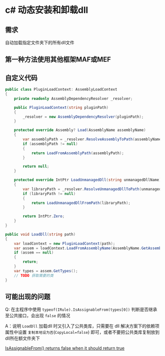 # c# 动态安装和卸载dll

## 需求

自动加载指定文件夹下的所有dll文件

## 第一种方法使用其他框架MAF或MEF

## 自定义代码

```c# 
public class PluginLoadContext: AssemblyLoadContext
{
    private readonly AssemblyDependencyResolver _resolver;

    public PluginLoadContext(string pluginPath)
    {
        _resolver = new AssemblyDependencyResolver(pluginPath);
    }

    protected override Assembly? Load(AssemblyName assemblyName)
    {
        var assemblyPath = _resolver.ResolveAssemblyToPath(assemblyName);
        if (assemblyPath != null)
        {
            return LoadFromAssemblyPath(assemblyPath);
        }

        return null;
    }

    protected override IntPtr LoadUnmanagedDll(string unmanagedDllName)
    {
        var libraryPath = _resolver.ResolveUnmanagedDllToPath(unmanagedDllName);
        if (libraryPath != null)
        {
            return LoadUnmanagedDllFromPath(libraryPath);
        }

        return IntPtr.Zero;
    }
}

public void LoadDll(string path)
{
    var loadContext = new PluginLoadContext(path);
    var assem = loadContext.LoadFromAssemblyName(AssemblyName.GetAssemblyName(path));
    if (assem == null)
    {
        return;
    }
    var types = assem.GetTypes();
    // TODO 获取需要的类
}
```

## 可能出现的问题

Q: 在主程序中使用 `typeof(IRule).IsAssignableFrom(types[0])` 判断是否继承至公共接口，会出现 `false` 的情况

A：说明 `LoadDll` 加载dll 时又引入了公共类库，只需要在 dll 解决方案下的依赖项属性中设置 `复制本地设为否`(`CopyLocal=false`) 即可，或者不要把公共类库复制放到dll所在额文件夹下

[IsAssignableFrom() returns false when it should return true](https://stackoverflow.com/questions/345413/isassignablefrom-returns-false-when-it-should-return-true)